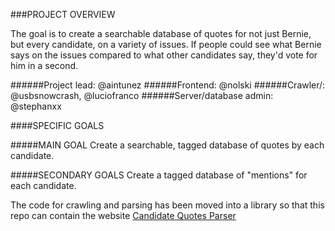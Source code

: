 ###PROJECT OVERVIEW

The goal is to create a searchable database of quotes for not just Bernie, but every candidate, on a variety of issues. If people could see what Bernie says on the issues compared to what other candidates say, they'd vote for him in a second.

######Project lead: @aintunez
######Frontend: @nolski
######Crawler/: @usbsnowcrash, @luciofranco
######Server/database admin: @stephanxx

####SPECIFIC GOALS

#####MAIN GOAL
Create a searchable, tagged database of quotes by each candidate.

#####SECONDARY GOALS
Create a tagged database of "mentions" for each candidate.

The code for crawling and parsing has been moved into a library so that this repo can contain the website
[Candidate Quotes Parser](https://github.com/SandersForPresident/candidate_quotes)

